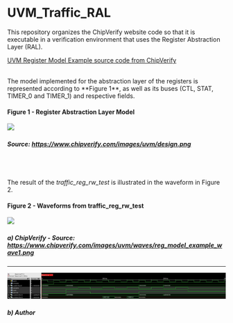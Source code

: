 # UVM_Traffic_RAL
This repository organizes the ChipVerify website code so that it is executable in a verification environment that uses the Register Abstraction Layer (RAL).

[UVM Register Model Example source code from ChipVerify](https://www.chipverify.com/uvm/uvm-register-model-example)

<br />
The model implemented for the abstraction layer of the registers is represented according to **Figure 1**, as well as its buses (CTL, STAT, TIMER_0 and TIMER_1) and respective fields.

#### Figure 1 - Register Abstraction Layer Model
![](https://www.chipverify.com/images/uvm/design.png)
##### Source: <https://www.chipverify.com/images/uvm/design.png>
<br /><br />

The result of the *traffic_reg_rw_test* is illustrated in the waveform in Figure 2.

#### Figure 2 - Waveforms from traffic_reg_rw_test
![](https://www.chipverify.com/images/uvm/waves/reg_model_example_wave1.png)
##### a) ChipVerify - Source: <https://www.chipverify.com/images/uvm/waves/reg_model_example_wave1.png>
<hr>

![](docs/waveforms.jpg)
##### b) Author
<br />

